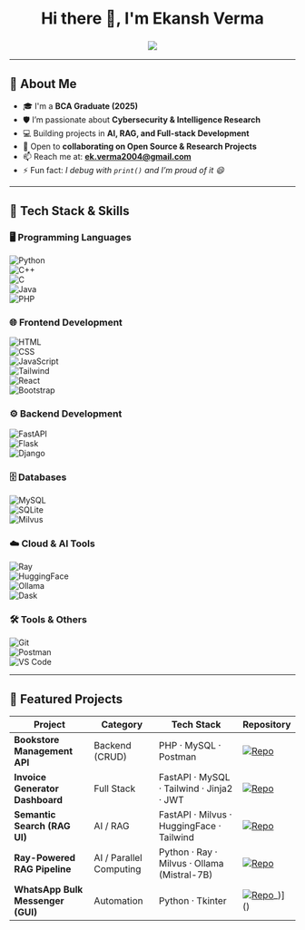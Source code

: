<h1 align="center">Hi there 👋, I'm Ekansh Verma</h1>
<h3 align="center">
  <img src="https://readme-typing-svg.herokuapp.com?size=22&color=36BCF7&center=true&vCenter=true&width=500&lines=BCA+Graduate;Aspiring+Cybersecurity+Specialist;Full-stack+%26+AI+Enthusiast;AI%2FML+%26+RAG+Explorer;Parallel+Computing+with+Ray">
</h3>

---

## 🚀 About Me  

- 🎓 I'm a **BCA Graduate (2025)**  
- 🛡️ I’m passionate about **Cybersecurity & Intelligence Research**  
- 💻 Building projects in **AI, RAG, and Full-stack Development**  
- 🤝 Open to **collaborating on Open Source & Research Projects**  
- 📫 Reach me at: **ek.verma2004@gmail.com**  
- ⚡ Fun fact: *I debug with `print()` and I’m proud of it 😄*  

---

## 🧰 Tech Stack & Skills  

### 🖥️ Programming Languages  
![Python](https://img.shields.io/badge/-Python-3776AB?style=for-the-badge&logo=python&logoColor=white)  
![C++](https://img.shields.io/badge/-C++-00599C?style=for-the-badge&logo=cplusplus&logoColor=white)  
![C](https://img.shields.io/badge/-C-00599C?style=for-the-badge&logo=c&logoColor=white)  
![Java](https://img.shields.io/badge/-Java-007396?style=for-the-badge&logo=java&logoColor=white)  
![PHP](https://img.shields.io/badge/-PHP-777BB4?style=for-the-badge&logo=php&logoColor=white)  

### 🌐 Frontend Development  
![HTML](https://img.shields.io/badge/-HTML5-E34F26?style=for-the-badge&logo=html5&logoColor=white)  
![CSS](https://img.shields.io/badge/-CSS3-1572B6?style=for-the-badge&logo=css3&logoColor=white)  
![JavaScript](https://img.shields.io/badge/-JavaScript-F7DF1E?style=for-the-badge&logo=javascript&logoColor=black)  
![Tailwind](https://img.shields.io/badge/-Tailwind_CSS-38B2AC?style=for-the-badge&logo=tailwind-css&logoColor=white)  
![React](https://img.shields.io/badge/-React-61DAFB?style=for-the-badge&logo=react&logoColor=black)  
![Bootstrap](https://img.shields.io/badge/-Bootstrap-563D7C?style=for-the-badge&logo=bootstrap&logoColor=white)  

### ⚙️ Backend Development  
![FastAPI](https://img.shields.io/badge/-FastAPI-009688?style=for-the-badge&logo=fastapi&logoColor=white)  
![Flask](https://img.shields.io/badge/-Flask-000000?style=for-the-badge&logo=flask&logoColor=white)  
![Django](https://img.shields.io/badge/-Django-092E20?style=for-the-badge&logo=django&logoColor=white)  

### 🗄️ Databases  
![MySQL](https://img.shields.io/badge/-MySQL-4479A1?style=for-the-badge&logo=mysql&logoColor=white)  
![SQLite](https://img.shields.io/badge/-SQLite-003B57?style=for-the-badge&logo=sqlite&logoColor=white)  
![Milvus](https://img.shields.io/badge/-Milvus-0081CB?style=for-the-badge&logo=milvus&logoColor=white)  

### ☁️ Cloud & AI Tools  
![Ray](https://img.shields.io/badge/-Ray-0288D1?style=for-the-badge&logo=ray&logoColor=white)  
![HuggingFace](https://img.shields.io/badge/-HuggingFace-FFD21E?style=for-the-badge&logo=huggingface&logoColor=black)  
![Ollama](https://img.shields.io/badge/-Ollama-000000?style=for-the-badge&logo=ollama&logoColor=white)  
![Dask](https://img.shields.io/badge/-Dask-FF6F00?style=for-the-badge&logo=dask&logoColor=white)  

### 🛠️ Tools & Others  
![Git](https://img.shields.io/badge/-Git-F05032?style=for-the-badge&logo=git&logoColor=white)  
![Postman](https://img.shields.io/badge/-Postman-FF6C37?style=for-the-badge&logo=postman&logoColor=white)  
![VS Code](https://img.shields.io/badge/-VS_Code-007ACC?style=for-the-badge&logo=visual-studio-code&logoColor=white)  

---

## 📂 Featured Projects  

| Project                       | Category                | Tech Stack                               | Repository |
| ----------------------------- | ----------------------- | ---------------------------------------- | ---------- |
| **Bookstore Management API**  | Backend (CRUD)          | PHP · MySQL · Postman                    | [![Repo](https://img.shields.io/badge/View_Repo-181717?style=for-the-badge&logo=github)](https://github.com/ekansh012/CRUD_API_Bookstore_management_project) |
| **Invoice Generator Dashboard** | Full Stack              | FastAPI · MySQL · Tailwind · Jinja2 · JWT | [![Repo](https://img.shields.io/badge/View_Repo-181717?style=for-the-badge&logo=github)](https://github.com/ekansh012/JWT_Authentication_Py) |
| **Semantic Search (RAG UI)**  | AI / RAG                | FastAPI · Milvus · HuggingFace · Tailwind | [![Repo](https://img.shields.io/badge/View_Repo-181717?style=for-the-badge&logo=github)](https://github.com/ekansh012/<semantic-search-repo>) |
| **Ray-Powered RAG Pipeline**  | AI / Parallel Computing | Python · Ray · Milvus · Ollama (Mistral-7B) | [![Repo](https://img.shields.io/badge/View_Repo-181717?style=for-the-badge&logo=github)](https://github.com/ekansh012/modular-ray-rag-pipeline) |
| **WhatsApp Bulk Messenger (GUI)** | Automation           | Python · Tkinter                          | [![Repo](https://img.shields.io/badge/View_Repo-181717?style=for-the-badge&logo=github)](https://github.com/ekansh012/whatsapp-bulk-messeng)_)]()
